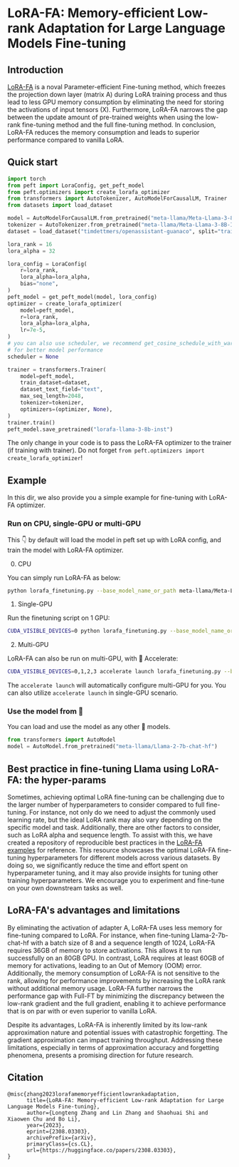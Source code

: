 # LoRA-FA: Memory-efficient Low-rank Adaptation for Large Language Models Fine-tuning

## Introduction

[LoRA-FA](https://huggingface.co/papers/2308.03303) is a noval Parameter-efficient Fine-tuning method, which freezes the projection down layer (matrix A) during LoRA training process and thus lead to less GPU memory consumption by eliminating the need for storing the activations of input tensors (X). Furthermore, LoRA-FA narrows the gap between the update amount of pre-trained weights when using the low-rank fine-tuning method and the full fine-tuning method. In conclusion, LoRA-FA reduces the memory consumption and leads to superior performance compared to vanilla LoRA.

## Quick start

```python
import torch
from peft import LoraConfig, get_peft_model
from peft.optimizers import create_lorafa_optimizer
from transformers import AutoTokenizer, AutoModelForCausalLM, Trainer
from datasets import load_dataset

model = AutoModelForCausalLM.from_pretrained("meta-llama/Meta-Llama-3-8B-Instruct")
tokenizer = AutoTokenizer.from_pretrained("meta-llama/Meta-Llama-3-8B-Instruct")
dataset = load_dataset("timdettmers/openassistant-guanaco", split="train")

lora_rank = 16
lora_alpha = 32

lora_config = LoraConfig(
    r=lora_rank,
    lora_alpha=lora_alpha,
    bias="none",
)
peft_model = get_peft_model(model, lora_config)
optimizer = create_lorafa_optimizer(
    model=peft_model,
    r=lora_rank,
    lora_alpha=lora_alpha,
    lr=7e-5,
)
# you can also use scheduler, we recommend get_cosine_schedule_with_warmup from transformers
# for better model performance
scheduler = None

trainer = transformers.Trainer(
    model=peft_model,
    train_dataset=dataset,
    dataset_text_field="text",
    max_seq_length=2048,
    tokenizer=tokenizer,
    optimizers=(optimizer, None),
)
trainer.train()
peft_model.save_pretrained("lorafa-llama-3-8b-inst")
```

The only change in your code is to pass the LoRA-FA optimizer to the trainer (if training with trainer). Do not forget `from peft.optimizers import create_lorafa_optimizer`!

## Example

In this dir, we also provide you a simple example for fine-tuning with LoRA-FA optimizer.

### Run on CPU, single-GPU or multi-GPU

This 👇 by default will load the model in peft set up with LoRA config, and train the model with LoRA-FA optimizer.

0. CPU

You can simply run LoRA-FA as below:

```bash
python lorafa_finetuning.py --base_model_name_or_path meta-llama/Meta-Llama-3-8B --dataset_name_or_path meta-math/MetaMathQA-40K --output_dir path/to/output --lorafa
```

1. Single-GPU

Run the finetuning script on 1 GPU:

```bash
CUDA_VISIBLE_DEVICES=0 python lorafa_finetuning.py --base_model_name_or_path meta-llama/Meta-Llama-3-8B --dataset_name_or_path meta-math/MetaMathQA-40K --output_dir path/to/output --lorafa
```

2. Multi-GPU

LoRA-FA can also be run on multi-GPU, with 🤗 Accelerate:

```bash
CUDA_VISIBLE_DEVICES=0,1,2,3 accelerate launch lorafa_finetuning.py --base_model_name_or_path meta-llama/Meta-Llama-3-8B --dataset_name_or_path meta-math/MetaMathQA-40K --output_dir path/to/output --lorafa
```

The `accelerate launch` will automatically configure multi-GPU for you. You can also utilize `accelerate launch` in single-GPU scenario.

### Use the model from 🤗
You can load and use the model as any other 🤗 models.
```python
from transformers import AutoModel
model = AutoModel.from_pretrained("meta-llama/Llama-2-7b-chat-hf")
```

## Best practice in fine-tuning Llama using LoRA-FA: the hyper-params

Sometimes, achieving optimal LoRA fine-tuning can be challenging due to the larger number of hyperparameters to consider compared to full fine-tuning. For instance, not only do we need to adjust the commonly used learning rate, but the ideal LoRA rank may also vary depending on the specific model and task. Additionally, there are other factors to consider, such as LoRA alpha and sequence length. To assist with this, we have created a repository of reproducible best practices in the [LoRA-FA examples](https://github.com/AaronZLT/lorafa) for reference. This resource showcases the optimal LoRA-FA fine-tuning hyperparameters for different models across various datasets. By doing so, we significantly reduce the time and effort spent on hyperparameter tuning, and it may also provide insights for tuning other training hyperparameters. We encourage you to experiment and fine-tune on your own downstream tasks as well.

## LoRA-FA's advantages and limitations

By eliminating the activation of adapter A, LoRA-FA uses less memory for fine-tuning compared to LoRA. For instance, when fine-tuning Llama-2-7b-chat-hf with a batch size of 8 and a sequence length of 1024, LoRA-FA requires 36GB of memory to store activations. This allows it to run successfully on an 80GB GPU. In contrast, LoRA requires at least 60GB of memory for activations, leading to an Out of Memory (OOM) error. Additionally, the memory consumption of LoRA-FA is not sensitive to the rank, allowing for performance improvements by increasing the LoRA rank without additional memory usage. LoRA-FA further narrows the performance gap with Full-FT by minimizing the discrepancy between the low-rank gradient and the full gradient, enabling it to achieve performance that is on par with or even superior to vanilla LoRA.

Despite its advantages, LoRA-FA is inherently limited by its low-rank approximation nature and potential issues with catastrophic forgetting. The gradient approximation can impact training throughput. Addressing these limitations, especially in terms of approximation accuracy and forgetting phenomena, presents a promising direction for future research.

## Citation
```
@misc{zhang2023lorafamemoryefficientlowrankadaptation,
      title={LoRA-FA: Memory-efficient Low-rank Adaptation for Large Language Models Fine-tuning}, 
      author={Longteng Zhang and Lin Zhang and Shaohuai Shi and Xiaowen Chu and Bo Li},
      year={2023},
      eprint={2308.03303},
      archivePrefix={arXiv},
      primaryClass={cs.CL},
      url={https://huggingface.co/papers/2308.03303}, 
}
```